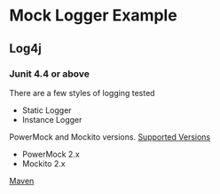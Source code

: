 # Mock Logger Example

## Log4j

### Junit 4.4 or above

There are a few styles of logging tested

* Static Logger
* Instance Logger

PowerMock and Mockito versions.
[Supported Versions](https://github.com/powermock/powermock/wiki/Mockito#supported-versions)

* PowerMock 2.x
* Mockito 2.x

[Maven](https://github.com/powermock/powermock/wiki/Mockito-2-Maven#junit-44-or-above)
